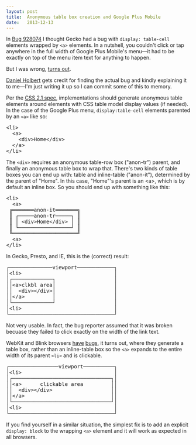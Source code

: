 ```yaml
---
layout: post
title:  Anonymous table box creation and Google Plus Mobile
date:   2013-12-13
---
```


In [Bug 928074][bug] I thought Gecko had a bug with `display: table-cell` elements wrapped by `<a>` elements. In a nutshell, you couldn't click or tap anywhere in the full width of Google Plus Mobile's menu&mdash;it had to be exactly on top of the menu item text for anything to happen.

But I was wrong, <a href="https://miketaylr.com/posts/assets/crickets.gif">turns out</a>.

[Daniel Holbert][dan] gets credit for finding the actual bug and kindly explaining it to me&mdash;I'm just writing it up so I can commit some of this to memory.

Per the [CSS 2.1 spec][spec], implementations should generate anonymous table elements around elements with CSS table model display values (if needed). In the case of the Google Plus menu, `display:table-cell` elements parented by an `<a>` like so:

<pre class="ascii">
&lt;li&gt;
  &lt;a&gt;
    &lt;div&gt;Home&lt;/div&gt;
  &lt;/a&gt;
&lt;/li&gt;
</pre>

The `<div>` requires an anonymous table-row box ("anon-tr") parent, and finally an anonymous table box to wrap that. There's two kinds of table boxes you can end up with: table and inline-table ("anon-it"), determined by the parent of "Home". In this case, "Home"'s parent is an &lt;a&gt;, which is by default an inline box. So you should end up with something like this:

<pre class="ascii">
&lt;li&gt;
  &lt;a&gt;
 ╔═══════anon-it═══════╗
 ║ ┌─────anon-tr─────┐ ║
 ║ │ &lt;div&gt;Home&lt;/div&gt; │ ║
 ║ └─────────────────┘ ║
 ╚═════════════════════╝
  &lt;a&gt;
&lt;/li&gt;
</pre>


In Gecko, Presto, and IE, this is the (correct) result:

<pre class="ascii">
┌──────────────viewport────────────┐
│&lt;li&gt;                              │
│┌─────────────┐                   │
││&lt;a&gt;clkbl area│                   │
││  &lt;div&gt;&lt;/div&gt;│                   │
││&lt;/a&gt;         │                   │
│└─────────────┘                   │
│&lt;li&gt;                              │
└──────────────────────────────────┘
</pre>

Not very usable. In fact, the bug reporter assumed that it was broken becuase they failed to click exactly on the width of the link text.

WebKit and Blink browsers [have][webkit] [bugs][blink], it turns out, where they generate a table box, rather than an inline-table box so the `<a>` expands to the entire width of its parent `<li>` and is clickable.

<pre class="ascii">
┌────────────────viewport──────────┐
│&lt;li&gt;                              │
│┌────────────────────────────────┐│
││&lt;a&gt;      clickable area         ││
││  &lt;div&gt;&lt;/div&gt;                   ││
││&lt;/a&gt;                            ││
│└────────────────────────────────┘│
│&lt;li&gt;                              │
└──────────────────────────────────┘
</pre>

If you find yourself in a similar situation, the simplest fix is to add an explicit `display: block` to the wrapping `<a>` element and it will work as expected in all browsers.

[webkit]: https://bugs.webkit.org/show_bug.cgi?id=125640
[blink]: http://code.google.com/p/chromium/issues/detail?id=327832
[bug]: https://bugzilla.mozilla.org/show_bug.cgi?id=928074#c30
[dan]: https://twitter.com/CodingExon
[spec]: http://www.w3.org/TR/CSS21/tables.html#anonymous-boxes

